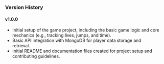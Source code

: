 ### **Version History**
#### v1.0.0
- Initial setup of the game project, including the basic game logic and core mechanics (e.g., tracking lives, jumps, and time).
- Basic API integration with MongoDB for player data storage and retrieval.
- Initial README and documentation files created for project setup and contributing guidelines.
